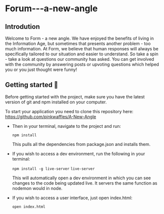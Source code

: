 # Forum---a-new-angle

## Introdution
Welcome to Form - a new angle. We have enjoyed the benefits of living in the Information Age, but sometimes that presents another problem - too much information. At Form, we believe that human responses will always be specifically tailored to our situation and easier to understand. So take a spin - take a look at questions our community has asked. You can get involved with the community by answering posts or upvoting questions which helped you or you just thought were funny!

## Getting started :raised_hands:

Before getting started with the project, make sure you have the latest version of git and npm installed on your computer.

To start your application you need to clone this repository here:
https://github.com/pinkwaffles/A-New-Angle

- Then in your terminal, navigate to the project and run:

    `npm install`

    This pulls all the dependencies from package.json and installs them.

- If you wish to access a dev environment, run the following in your terminal:

    `npm install -g live-server`
    `live-server`

    This will automatically open a dev environment in which you can see changes to the code being updated live. It servers the same function as nodemon would in node.

- If you wish to access a user interface, just open index.html:

    `open index.html`